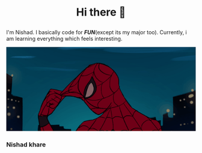 
# <p style="text-align: center;">Hi there 👋</p>

I'm Nishad. I basically code for *__FUN__*(except its my major too). Currently, i am learning everything which feels interesting.

<img src="https://github.com/Nishad-007/Nishad-007/blob/main/gifntext-gif.gif">

### Nishad khare

